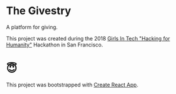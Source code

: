 # The Givestry

A platform for giving.

This project was created during the 2018 [Girls In Tech "Hacking for Humanity"](http://hackingforhumanity.girlsintech.org/) Hackathon in San Francisco.

# 😇

This project was bootstrapped with [Create React App](https://github.com/facebookincubator/create-react-app).